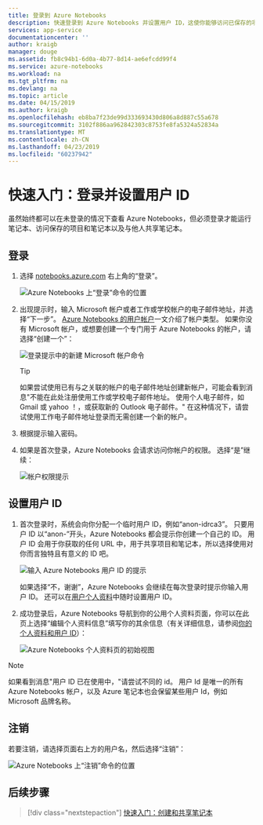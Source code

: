 ```yaml
---
title: 登录到 Azure Notebooks
description: 快速登录到 Azure Notebooks 并设置用户 ID，这使你能够访问已保存的项目并与他人共享笔记本。
services: app-service
documentationcenter: ''
author: kraigb
manager: douge
ms.assetid: fb8c94b1-6d0a-4b77-8d14-ae6efcdd99f4
ms.service: azure-notebooks
ms.workload: na
ms.tgt_pltfrm: na
ms.devlang: na
ms.topic: article
ms.date: 04/15/2019
ms.author: kraigb
ms.openlocfilehash: eb8ba7f23de99d333693430d806a8d887c55a678
ms.sourcegitcommit: 3102f886aa962842303c8753fe8fa5324a52834a
ms.translationtype: MT
ms.contentlocale: zh-CN
ms.lasthandoff: 04/23/2019
ms.locfileid: "60237942"
---
```

# <a name="quickstart-sign-in-and-set-a-user-id"></a>快速入门：登录并设置用户 ID

虽然始终都可以在未登录的情况下查看 Azure Notebooks，但必须登录才能运行笔记本、访问保存的项目和笔记本以及与他人共享笔记本。

## <a name="sign-in"></a>登录

1. 选择 [notebooks.azure.com](https://notebooks.azure.com/) 右上角的“登录”。

    ![Azure Notebooks 上“登录”命令的位置](media/accounts/sign-in-command.png)

1. 出现提示时，输入 Microsoft 帐户或者工作或学校帐户的电子邮件地址，并选择“下一步”。 [Azure Notebooks 的用户帐户](azure-notebooks-user-account.md)一文介绍了帐户类型。 如果你没有 Microsoft 帐户，或想要创建一个专门用于 Azure Notebooks 的帐户，请选择“创建一个”：

    ![登录提示中的新建 Microsoft 帐户命令](media/accounts/create-new-microsoft-account.png)

    > [!Tip]
    > 如果尝试使用已有与之关联的帐户的电子邮件地址创建新帐户，可能会看到消息"不能在此处注册使用工作或学校电子邮件地址。 使用个人电子邮件，如 Gmail 或 yahoo ！，或获取新的 Outlook 电子邮件。" 在这种情况下，请尝试使用工作电子邮件地址登录而无需创建一个新的帐户。

1. 根据提示输入密码。

1. 如果是首次登录，Azure Notebooks 会请求访问你帐户的权限。 选择“是”继续：

    ![帐户权限提示](media/accounts/account-permission-prompt.png)

## <a name="set-a-user-id"></a>设置用户 ID

1. 首次登录时，系统会向你分配一个临时用户 ID，例如“anon-idrca3”。 只要用户 ID 以“anon-”开头，Azure Notebooks 都会提示你创建一个自己的 ID。 用户 ID 会用于你获取的任何 URL 中，用于共享项目和笔记本，所以选择使用对你而言独特且有意义的 ID 吧。

    ![输入 Azure Notebooks 用户 ID 的提示](media/accounts/create-user-id.png)

    如果选择“不，谢谢”，Azure Notebooks 会继续在每次登录时提示你输入用户 ID。 还可以在[用户个人资料](azure-notebooks-user-profile.md)中随时设置用户 ID。

1. 成功登录后，Azure Notebooks 导航到你的公用个人资料页面，你可以在此页上选择“编辑个人资料信息”填写你的其余信息（有关详细信息，请参阅[你的个人资料和用户 ID](azure-notebooks-user-profile.md)）：

    ![Azure Notebooks 个人资料页的初始视图](media/accounts/profile-page-new.png)

> [!NOTE]
> 如果看到消息"用户 ID 已在使用中，"请尝试不同的 id。 用户 Id 是唯一的所有 Azure Notebooks 帐户，以及 Azure 笔记本也会保留某些用户 Id，例如 Microsoft 品牌名称。

## <a name="sign-out"></a>注销

若要注销，请选择页面右上方的用户名，然后选择“注销”：

![Azure Notebooks 上“注销”命令的位置](media/accounts/sign-out-command.png)

## <a name="next-steps"></a>后续步骤

> [!div class="nextstepaction"]
> [快速入门：创建和共享笔记本](quickstart-create-share-jupyter-notebook.md)
